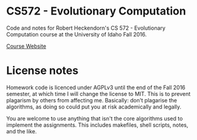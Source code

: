 # CS572 - Evolutionary Computation
Code and notes for Robert Heckendorn's CS 572 - Evolutionary Computation course at the University of Idaho Fall 2016.

[Course Website](http://marvin.cs.uidaho.edu/Teaching/CS472/index.html)


# License notes
Homework code is licenced under AGPLv3 until the end of the Fall 2016 semester, at which time I will change the license to MIT.
This is to prevent plagarism by others from affecting me.
Basically: don't plagarise the algorithms, as doing so could put you at risk academically and legally.

You are welcome to use anything that isn't the core algorithms used to implement the assignments. This includes makefiles, shell scripts, notes, and the like.
